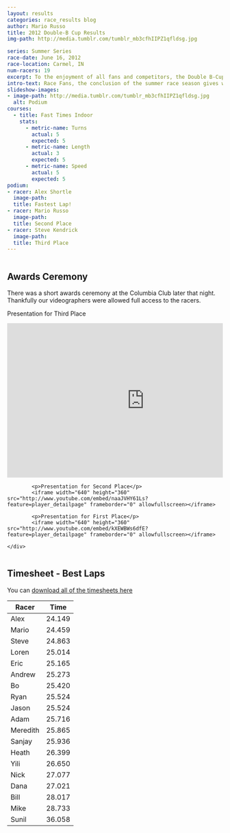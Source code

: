 ```yaml
---
layout: results
categories: race_results blog
author: Mario Russo
title: 2012 Double-B Cup Results
img-path: http://media.tumblr.com/tumblr_mb3cfhIIPZ1qfldsg.jpg

series: Summer Series
race-date: June 16, 2012
race-location: Carmel, IN
num-racers: 19
excerpt: To the enjoyment of all fans and competitors, the Double B-Cup proved to be another fast, challenging, and fun race in our series. 19 brave racers took to the track @ FastTimes Indoor Karting on the morning of June 16, 2012. A few racers were handicapped by a little too much to drink the night before, but everyone left their best on the track. Racers were permitted 2 or 3 8-minute runs to lay down the fastest lap time of the day.
intro-text: Race Fans, the conclusion of the summer race season gives way to cooler temps, the first dusting of snow, and the beginning of fall training. We all know this year’s Winter Challenge, the Mario Cup, is drawing near. But before we walk too far down that path, let us take a moment to celebrate the first annual running of the Spring Series, the Double B-Cup! <p>To the enjoyment of all fans and competitors, the Double B-Cup proved to be another fast, challenging, and fun race in our series. 19 brave racers took to the track @ FastTimes Indoor Karting on the morning of June 16, 2012. A few racers were handicapped by a little too much to drink the night before, but everyone left their best on the track. Racers were permitted 2 or 3 8-minute runs to lay down the fastest lap time of the day.</p>
slideshow-images:
- image-path: http://media.tumblr.com/tumblr_mb3cfhIIPZ1qfldsg.jpg
  alt: Podium
courses:
  - title: Fast Times Indoor
    stats:
      - metric-name: Turns
        actual: 5
        expected: 5
      - metric-name: Length
        actual: 3
        expected: 5
      - metric-name: Speed
        actual: 5
        expected: 5
podium:
- racer: Alex Shortle
  image-path: 
  title: Fastest Lap!
- racer: Mario Russo
  image-path: 
  title: Second Place
- racer: Steve Kendrick
  image-path: 
  title: Third Place
---
```

<div class="row">
    <div class="two-thirds column">
        <div class="underline-heading">
            <h2>Awards Ceremony</h2>
        </div>
        <p>There was a short awards ceremony at the Columbia Club later that night. Thankfully our videographers were allowed full access to the racers.</p>
        <p>Presentation for Third Place</p>
        <iframe width="640" height="360" src="http://www.youtube.com/embed/CrczIev87Zw?feature=player_detailpage" frameborder="0" allowfullscreen></iframe>
            
            <p>Presentation for Second Place</p>
            <iframe width="640" height="360" src="http://www.youtube.com/embed/naaJVHY61Ls?feature=player_detailpage" frameborder="0" allowfullscreen></iframe>
            
            <p>Presentation for First Place</p>
            <iframe width="640" height="360" src="http://www.youtube.com/embed/kXEWBWs6dfE?feature=player_detailpage" frameborder="0" allowfullscreen></iframe>
            
    </div>
</div>

<div class="row">
    <div class="two-thirds column">
        <div class="underline-heading">
            <h2>Timesheet - Best Laps</h2>
        </div>
            <p>You can <a target="_blank" href="/assets/2012-karting-heat-sheets.pdf">download all of the timesheets here</a></p>
        <table
            class="table table-striped table-bordered">
            <thead>
                <tr>
                    <th>Racer</th>
                    <th>Time</th>
                </tr>
            </thead>
            <tbody>
                <tr>
                    <td>Alex</td>
                    <td>24.149</td>
                </tr>
                <tr>
                    <td>Mario</td>
                    <td>24.459</td>
                </tr>
                <tr>
                    <td>Steve</td>
                    <td>24.863</td>
                </tr>
                <tr>
                    <td>Loren</td>
                    <td>25.014</td>
                </tr>
                <tr>
                    <td>Eric</td>
                    <td>25.165</td>
                </tr>
                <tr>
                    <td>Andrew</td>
                    <td>25.273</td>
                </tr>
                <tr>
                    <td>Bo</td>
                    <td>25.420</td>
                </tr>
                <tr>
                    <td>Ryan</td>
                    <td>25.524</td>
                </tr>
                <tr>
                    <td>Jason</td>
                    <td>25.524</td>
                </tr>
                <tr>
                    <td>Adam</td>
                    <td>25.716</td>
                </tr>
                <tr>
                    <td>Meredith</td>
                    <td>25.865</td>
                </tr>
                <tr>
                    <td>Sanjay</td>
                    <td>25.936</td>
                </tr>
                <tr>
                    <td>Heath</td>
                    <td>26.399</td>
                </tr>
                <tr>
                    <td>Yili</td>
                    <td>26.650</td>
                </tr>
                <tr>
                    <td>Nick</td>
                    <td>27.077</td>
                </tr>
                <tr>
                    <td>Dana</td>
                    <td>27.021</td>
                </tr>
                <tr>
                    <td>Bill</td>
                    <td>28.017</td>
                </tr>
                <tr>
                    <td>Mike</td>
                    <td>28.733</td>
                </tr>
                <tr>
                    <td>Sunil</td>
                    <td>36.058</td>
                </tr>
            </tbody>
        </table>
    </div>
</div>

